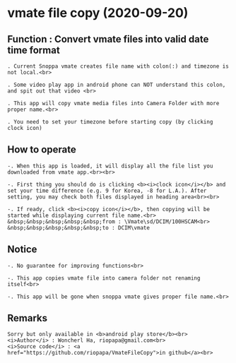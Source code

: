 # vmate file copy (2020-09-20)

## Function : Convert vmate files into valid date time format

    . Current Snoppa vmate creates file name with colon(:) and timezone is not local.<br>

    . Some video play app in android phone can NOT understand this colon, and spit out that video <br>

    . This app will copy vmate media files into Camera Folder with more proper name.<br>

    . You need to set your timezone before starting copy (by clicking clock icon)

## How to operate

    -. When this app is loaded, it will display all the file list you downloaded from vmate app.<br><br>

    -. First thing you should do is clicking <b><i>clock icon</i></b> and set your time difference (e.g. 9 for Korea, -8 for L.A.). After setting, you may check both files displayed in heading area<br><br>

    -. If ready, click <b><i>copy icon</i></b>, then copying will be started while displaying current file name.<br>
    &nbsp;&nbsp;&nbsp;&nbsp;&nbsp;from : \Vmate\sd/DCIM/100HSCAM<br>
    &nbsp;&nbsp;&nbsp;&nbsp;&nbsp;to : DCIM\vmate

## Notice

    -. No guarantee for improving functions<br>

    -. This app copies vmate file into camera folder not renaming itself<br>

    -. This app will be gone when snoppa vmate gives proper file name.<br>

## Remarks

    Sorry but only available in <b>android play store</b><br>
    <i>Author</i> : Woncherl Ha, riopapa@gmail.com<br>
    <i>Source code</i> : <a href="https://github.com/riopapa/VmateFileCopy">in github</a><br>

